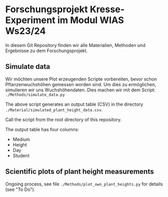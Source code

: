 # Forschungsprojekt Kresse-Experiment im Modul WIAS Ws23/24

In diesem Git Repository finden wir alle Materialien, Methoden und Ergebnisse
zu dem Forschungsprojekt.

## Simulate data

Wir möchten unsere Plot erzeugenden Scripte vorbereiten, bevor schon
Pflanzenwuchshöhen gemessen worden sind. Um dies zu ermöglichen, simulieren wir
uns Wuchshöhendaten. Dies machen wir mit dem Script:
`./Methods/simulate_data.py`

The above script generates an output table (CSV) in the directory
`./Material/simulated_plant_height_data.csv`. 

Call the script from the root directory of this repository.

The output table has four columns:
* Medium
* Height
* Day
* Student

## Scientific plots of plant height measurements

Ongoing process, see file `./Methods/plot_own_plant_heights.py` for details
(see "To Do").

